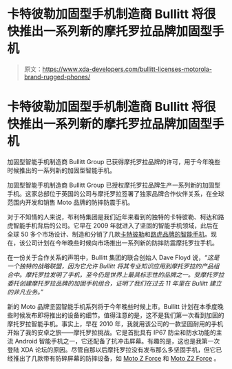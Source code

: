 # 卡特彼勒加固型手机制造商 Bullitt 将很快推出一系列新的摩托罗拉品牌加固型手机

> 原文：<https://www.xda-developers.com/bullitt-licenses-motorola-brand-rugged-phones/>

# 卡特彼勒加固型手机制造商 Bullitt 将很快推出一系列新的摩托罗拉品牌加固型手机

加固型智能手机制造商 Bullitt Group 已获得摩托罗拉品牌的许可，用于今年晚些时候推出的一系列新的加固型智能手机。

加固型智能手机制造商 Bullitt Group 已授权摩托罗拉品牌生产一系列新的加固型手机。这家总部位于英国的公司与摩托罗拉签署了独家品牌合作伙伴关系，在全球范围内开发和销售 Moto 品牌的防摔防震手机。

对于不知情的人来说，布利特集团是我们近年来看到的独特的卡特彼勒、柯达和路虎智能手机背后的公司。它早在 2009 年就进入了坚固的智能手机领域，此后在全球 50 多个市场设计、制造和分销了几款[卡特彼勒](https://www.catphones.com/)和[路虎品牌的智能手机](https://landroverexplore.com/)。现在，该公司计划在今年晚些时候向市场推出一系列新的防摔防震摩托罗拉手机。

在一份关于合作关系的声明中，Bullitt 集团的联合创始人 Dave Floyd 说，*“这是一个独特的战略联盟，因为它允许 Bullitt 将其专业知识应用到摩托罗拉的产品组合中。摩托罗拉发明了手机，至今仍是世界上最具标志性的品牌之一。受摩托罗拉委托创建摩托罗拉品牌的加固手机组合，证明了我们在过去 11 年里在 Bullitt 建立的非凡业务。”*

新的 Moto 品牌坚固智能手机系列将于今年晚些时候上市。Bullitt 计划在本季度晚些时候发布即将推出的设备的细节。值得注意的是，这不是我们第一次看到加固的摩托罗拉智能手机。事实上，早在 2010 年，我就用该公司的一款坚固耐用的手机开始了我的安卓之旅——摩托罗拉挑战。它是首批具有 IP67 防尘和防水功能的主流 Android 智能手机之一，它还配备了抗冲击屏幕。有趣的是，这也是我第一次登陆 XDA 论坛的原因。尽管自那以后摩托罗拉没有发布那么多坚固手机，但它已经推出了几款带有防碎屏幕的防摔设备，如 [Moto Z Force](https://www.xda-developers.com/tag/moto-z-force/) 和 [Moto Z2 Force](https://www.xda-developers.com/tag/motorola-moto-z2-force/) 。